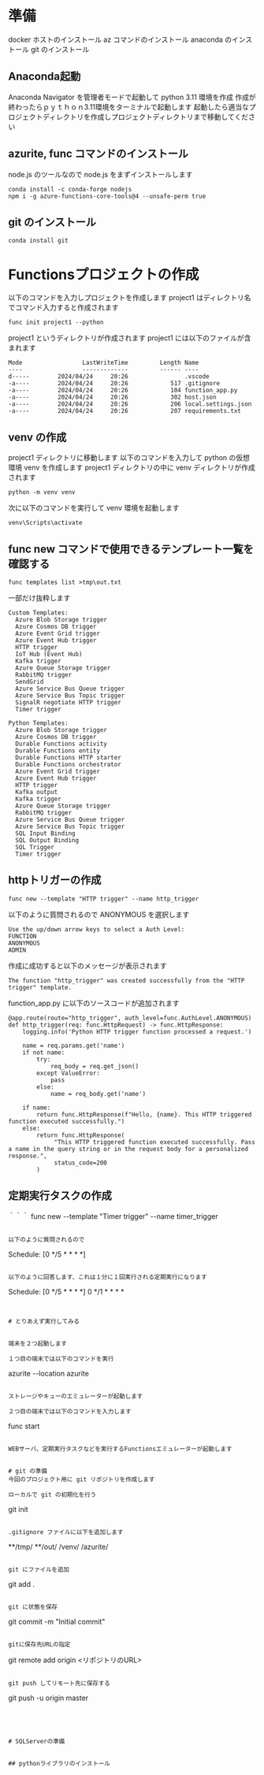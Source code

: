 

# 準備
docker ホストのインストール
az コマンドのインストール
anaconda のインストール
git のインストール


## Anaconda起動
Anaconda Navigator を管理者モードで起動して python 3.11 環境を作成
作成が終わったらｐｙｔｈｏｎ3.11環境をターミナルで起動します
起動したら適当なプロジェクトディレクトリを作成しプロジェクトディレクトリまで移動してください

## azurite, func コマンドのインストール

node.js のツールなので node.js をまずインストールします

```
conda install -c conda-forge nodejs
npm i -g azure-functions-core-tools@4 --unsafe-perm true

```

## git のインストール

```
conda install git
```

# Functionsプロジェクトの作成
以下のコマンドを入力しプロジェクトを作成します
project1 はディレクトリ名でコマンド入力すると作成されます

```
func init project1 --python
```

project1 というディレクトリが作成されます
project1 には以下のファイルが含まれます

```
Mode                 LastWriteTime         Length Name
----                 -------------         ------ ----
d-----        2024/04/24     20:26                .vscode
-a----        2024/04/24     20:26            517 .gitignore
-a----        2024/04/24     20:26            104 function_app.py
-a----        2024/04/24     20:26            302 host.json
-a----        2024/04/24     20:26            206 local.settings.json
-a----        2024/04/24     20:26            207 requirements.txt
```

## venv の作成
project1 ディレクトリに移動します
以下のコマンドを入力して python の仮想環境 venv を作成します
project1 ディレクトリの中に venv ディレクトリが作成されます

```
python -m venv venv
```

次に以下のコマンドを実行して venv 環境を起動します

```
venv\Scripts\activate
```



## func new コマンドで使用できるテンプレート一覧を確認する

```
func templates list >tmp\out.txt
```

一部だけ抜粋します

```
Custom Templates:
  Azure Blob Storage trigger
  Azure Cosmos DB trigger
  Azure Event Grid trigger
  Azure Event Hub trigger
  HTTP trigger
  IoT Hub (Event Hub)
  Kafka trigger
  Azure Queue Storage trigger
  RabbitMQ trigger
  SendGrid
  Azure Service Bus Queue trigger
  Azure Service Bus Topic trigger
  SignalR negotiate HTTP trigger
  Timer trigger

Python Templates:
  Azure Blob Storage trigger
  Azure Cosmos DB trigger
  Durable Functions activity
  Durable Functions entity
  Durable Functions HTTP starter
  Durable Functions orchestrator
  Azure Event Grid trigger
  Azure Event Hub trigger
  HTTP trigger
  Kafka output
  Kafka trigger
  Azure Queue Storage trigger
  RabbitMQ trigger
  Azure Service Bus Queue trigger
  Azure Service Bus Topic trigger
  SQL Input Binding
  SQL Output Binding
  SQL Trigger
  Timer trigger
```

## httpトリガーの作成

```
func new --template "HTTP trigger" --name http_trigger
```

以下のように質問されるので ANONYMOUS を選択します

```
Use the up/down arrow keys to select a Auth Level:
FUNCTION
ANONYMOUS
ADMIN
```

作成に成功すると以下のメッセージが表示されます

```
The function "http_trigger" was created successfully from the "HTTP trigger" template.
```

function_app.py に以下のソースコードが追加されます

``` python3
@app.route(route="http_trigger", auth_level=func.AuthLevel.ANONYMOUS)
def http_trigger(req: func.HttpRequest) -> func.HttpResponse:
    logging.info('Python HTTP trigger function processed a request.')

    name = req.params.get('name')
    if not name:
        try:
            req_body = req.get_json()
        except ValueError:
            pass
        else:
            name = req_body.get('name')

    if name:
        return func.HttpResponse(f"Hello, {name}. This HTTP triggered function executed successfully.")
    else:
        return func.HttpResponse(
             "This HTTP triggered function executed successfully. Pass a name in the query string or in the request body for a personalized response.",
             status_code=200
        )
```


## 定期実行タスクの作成

｀｀｀
func new --template "Timer trigger" --name timer_trigger
```

以下のように質問されるので
```
Schedule: [0 */5 * * * *]
```

以下のように回答します、これは１分に１回実行される定期実行になります
```
Schedule: [0 */5 * * * *] 0 */1 * * * *
```


# とりあえず実行してみる


端末を２つ起動します

１つ目の端末では以下のコマンドを実行

```
azurite --location azurite
```

ストレージやキューのエミュレーターが起動します

２つ目の端末では以下のコマンドを入力します

```
func start
```

WEBサーバ、定期実行タスクなどを実行するFunctionsエミュレーターが起動します


# git の準備
今回のプロジェクト用に git リポジトリを作成します

ローカルで git の初期化を行う

```
git init
```

.gitignore ファイルに以下を追加します

```
**/tmp/
**/out/
/venv/
/azurite/
```

git にファイルを追加

```
git add .
```

git に状態を保存

```
git commit -m "Initial commit"
```

gitに保存先URLの指定

```
git remote add origin <リポジトリのURL>
```

git push してリモート先に保存する

```
git push -u origin master

```




# SQLServerの準備


## pythonライブラリのインストール

